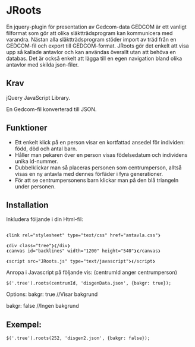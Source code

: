# JRoots
En jquery-plugin för presentation av Gedcom-data
GEDCOM är ett vanligt filformat som gör att olika släktträdsprogram kan kommunicera med varandra. Nästan alla släktträdsprogram stöder import av träd från en GEDCOM-fil och export till GEDCOM-format.
JRoots gör det enkelt att visa upp så kallade antavlor och kan användas överallt utan att behöva en databas. Det är också enkelt att lägga till en egen navigation bland olika antavlor med skilda json-filer.

Krav
-------------

jQuery JavaScript Library.

En Gedcom-fil konverterad till JSON. 

Funktioner
-------------

* Ett enkelt klick på en person visar en kortfattad ansedel för individen: född, död och antal barn.
* Håller man pekaren över en person visas födelsedatum och individens unika id-nummer.
* Dubbelklickar man så placeras personen som centrumperson, alltså visas en ny antavla med dennes förfäder i fyra generationer.
* För att se centrumpersonens barn klickar man på den blå triangeln under personen.
    
Installation
-------------

Inkludera följande i din Html-fil:
<pre><code>
❮link rel="stylesheet" type="text/css" href="antavla.css"❯

❮div class="tree"❯❮/div❯
❮canvas id="backlines" width="1200" height="540"❯❮/canvas❯

❮script src="JRoots.js" type="text/javascript"❯❮/script❯
</code></pre>
Anropa i Javascript på följande vis: (centrumId anger centrumperson)
<pre><code>$('.tree').roots(centrumId, 'disgenData.json', {bakgr: true});</code></pre>

Options:
bakgr: true //Visar bakgrund

bakgr: false //Ingen bakgrund

Exempel:
-------------
<pre><code>$('.tree').roots(252, 'disgen2.json', {bakgr: false});</code></pre>

